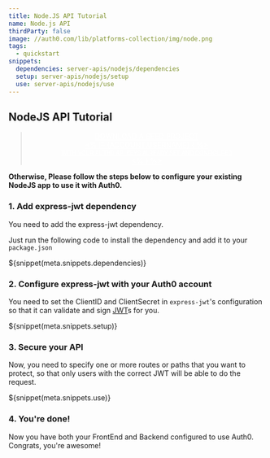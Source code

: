```yaml
---
title: Node.JS API Tutorial
name: Node.js API
thirdParty: false
image: //auth0.com/lib/platforms-collection/img/node.png
tags:
  - quickstart
snippets:
  dependencies: server-apis/nodejs/dependencies
  setup: server-apis/nodejs/setup
  use: server-apis/nodejs/use
---
```


## NodeJS API Tutorial

<div class="package" style="text-align: center;">
  <blockquote>
    <a href="/node-auth0/master/create-package?path=examples/nodejs-api&type=server${account.clientParam}" class="btn btn-lg btn-success btn-package" style="text-transform: uppercase; color: white">
      <span style="display: block">Download a Seed project</span>
      <% if (account.userName) { %>
      <span class="smaller" style="display:block; font-size: 11px">with your Auth0 API Keys already set and configured</span>
      <% } %>
    </a>
  </blockquote>
</div>

**Otherwise, Please follow the steps below to configure your existing NodeJS app to use it with Auth0.**

### 1. Add express-jwt dependency

You need to add the express-jwt dependency.

Just run the following code to install the dependency and add it to your `package.json`

${snippet(meta.snippets.dependencies)}

### 2. Configure express-jwt with your Auth0 account

You need to set the ClientID and ClientSecret in `express-jwt`'s configuration so that it can validate and sign [JWT](/jwt)s for you.

${snippet(meta.snippets.setup)}

### 3. Secure your API

Now, you need to specify one or more routes or paths that you want to protect, so that only users with the correct JWT will be able to do the request.

${snippet(meta.snippets.use)}

### 4. You're done!

Now you have both your FrontEnd and Backend configured to use Auth0. Congrats, you're awesome!

